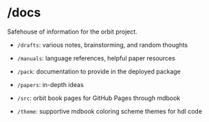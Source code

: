 # /docs

Safehouse of information for the orbit project.

- `/drafts`: various notes, brainstorming, and random thoughts

- `/manuals`: language references, helpful paper resources

- `/pack`: documentation to provide in the deployed package

- `/papers`: in-depth ideas

- `/src`: orbit book pages for GitHub Pages through mdbook

- `/theme`: supportive mdbook coloring scheme themes for hdl code
